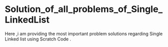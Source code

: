 # Solution_of_all_problems_of_Single_LinkedList
Here ,i am providing the most important problem solutions regarding Single Linked list using Scratch Code .
